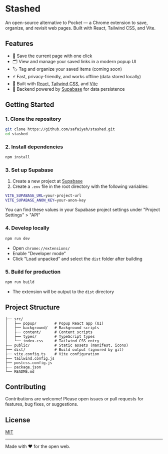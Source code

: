 # Stashed

An open-source alternative to Pocket — a Chrome extension to save, organize, and revisit web pages. Built with React, Tailwind CSS, and Vite.

## Features

- 📌 Save the current page with one click
- 🗂️ View and manage your saved links in a modern popup UI
- 🏷️ Tag and organize your saved items (coming soon)
- ⚡ Fast, privacy-friendly, and works offline (data stored locally)
- 🧩 Built with [React](https://react.dev/), [Tailwind CSS](https://tailwindcss.com/), and [Vite](https://vitejs.dev/)
- 🔐 Backend powered by [Supabase](https://supabase.com/) for data persistence

## Getting Started

### 1. Clone the repository
```bash
git clone https://github.com/safaiyeh/stashed.git
cd stashed
```

### 2. Install dependencies
```bash
npm install
```

### 3. Set up Supabase
1. Create a new project at [Supabase](https://supabase.com)
2. Create a `.env` file in the root directory with the following variables:
```bash
VITE_SUPABASE_URL=your-project-url
VITE_SUPABASE_ANON_KEY=your-anon-key
```
You can find these values in your Supabase project settings under "Project Settings" > "API"

### 4. Develop locally
```bash
npm run dev
```
- Open `chrome://extensions/`
- Enable "Developer mode"
- Click "Load unpacked" and select the `dist` folder after building

### 5. Build for production
```bash
npm run build
```
- The extension will be output to the `dist` directory

## Project Structure

```
├── src/
│   ├── popup/        # Popup React app (UI)
│   ├── background/   # Background scripts
│   ├── content/      # Content scripts
│   ├── types/        # TypeScript types
│   └── index.css     # Tailwind CSS entry
├── public/           # Static assets (manifest, icons)
├── dist/             # Build output (ignored by git)
├── vite.config.ts    # Vite configuration
├── tailwind.config.js
├── postcss.config.js
├── package.json
└── README.md
```

## Contributing

Contributions are welcome! Please open issues or pull requests for features, bug fixes, or suggestions.

## License

[MIT](LICENSE)

---

Made with ❤️ for the open web. 